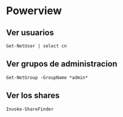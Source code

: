 # Powerview
## Ver usuarios
```
Get-NetUser | select cn
```
## Ver grupos de administracion
```
Get-NetGroup -GroupName *admin*
```
## Ver los shares
```
Invoke-ShareFinder
```
